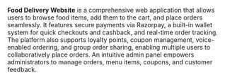 **Food Delivery Website** is a comprehensive web application that allows users to browse food items, add them to the cart, and place orders seamlessly. It features secure payments via Razorpay, a built-in wallet system for quick checkouts and cashback, and real-time order tracking. The platform also supports loyalty points, coupon management, voice-enabled ordering, and group order sharing, enabling multiple users to collaboratively place orders. An intuitive admin panel empowers administrators to manage orders, menu items, coupons, and customer feedback.
